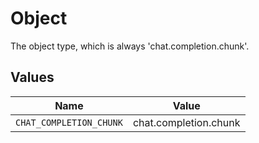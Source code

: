 # Object

The object type, which is always 'chat.completion.chunk'.


## Values

| Name                    | Value                   |
| ----------------------- | ----------------------- |
| `CHAT_COMPLETION_CHUNK` | chat.completion.chunk   |